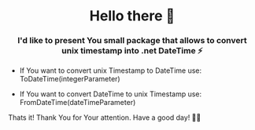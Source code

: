 ﻿<h1 align="center">Hello there 👋</h1>
<h3 align="center">I'd like to present You small package that allows to convert unix timestamp into .net DateTime ⚡</h3>

-  If You want to convert unix Timestamp to DateTime use: ToDateTime(integerParameter)

-  If You want to convert DateTime to unix Timestamp use: FromDateTime(dateTimeParameter)

Thats it! Thank You for Your attention. Have a good day! 👨‍💻